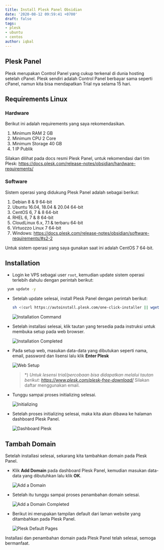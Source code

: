 ```yaml
---
title: Install Plesk Panel Obsidian
date: '2020-08-12 09:59:41 +0700'
draft: false
tags:
- plesk
- ubuntu
- centos
author: iqbal
---
```


## Plesk Panel

Plesk merupakan Control Panel yang cukup terkenal di dunia hosting setelah cPanel. Plesk sendiri adalah Control Panel berbayar sama seperti cPanel, namun kita bisa mendapatkan Trial nya selama 15 hari.

## Requirements Linux

### Hardware

Berikut ini adalah requirements yang saya rekomendasikan.

1. Minimum RAM 2 GB
2. Minimum CPU 2 Core
2. Minimum Storage 40 GB
3. 1 IP Publik

Silakan dilihat pada docs resmi Plesk Panel, untuk rekomendasi dari tim Plesk: https://docs.plesk.com/release-notes/obsidian/hardware-requirements/

### Software

Sistem operasi yang didukung Plesk Panel adalah sebagai berikut:

1. Debian 8 & 9 64-bit
2. Ubuntu 16.04, 18.04 & 20.04 64-bit
3. CentOS 6, 7 & 8 64-bit
4. RHEL 6, 7 & 8 64-bit
5. CloudLinux 6.x, 7.1 & terbaru 64-bit
6. Virtuozzo Linux 7 64-bit
7. Windows: https://docs.plesk.com/release-notes/obsidian/software-requirements/#s2-2

Untuk sistem operasi yang saya gunakan saat ini adalah CentOS 7 64-bit.

## Installation

- Login ke VPS sebagai user `root`, kemudian update sistem operasi terlebih dahulu dengan perintah berikut:

 ```bash
  yum update -y
 ```

- Setelah update selesai, install Plesk Panel dengan perintah berikut:

  ```bash
  sh <(curl https://autoinstall.plesk.com/one-click-installer || wget -O - https://autoinstall.plesk.com/one-click-installer)
  ```

  ![Installation Command](https://earth-id-jkt-1.bal.web.id/assets/gambar/2020/plesk/plesk-install_centos.png)

- Setelah installasi selesai, klik tautan yang tersedia pada instruksi untuk membuka setup pada web browser.

  ![Installation Completed](https://earth-id-jkt-1.bal.web.id/assets/gambar/2020/plesk/plesk-install-finish_centos.png)

- Pada setup web, masukan data-data yang dibutukan seperti nama, email, password dan lisensi lalu klik **Enter Plesk**

  ![Web Setup](https://earth-id-jkt-1.bal.web.id/assets/gambar/2020/plesk/plesk-install-setupweb_centos.png)

  > *) _Untuk lesensi trial/percobaan bisa didapatkan melalui tautan berikut: https://www.plesk.com/plesk-free-download/_
  > Silakan daftar menggunakan email.

- Tunggu sampai proses initializing selesai.

  ![Initializing](https://earth-id-jkt-1.bal.web.id/assets/gambar/2020/plesk/plesk-install-setupweb2_centos.png)
  
- Setelah proses initializing selesai, maka kita akan dibawa ke halaman dashboard Plesk Panel.

  ![Dashboard Plesk](https://earth-id-jkt-1.bal.web.id/assets/gambar/2020/plesk/plesk-dashboard.png)
  
## Tambah Domain

Setelah installasi selesai, sekarang kita tambahkan domain pada Plesk Panel.

- Klik **Add Domain** pada dashboard Plesk Panel, kemudian masukan data-data yang dibutuhkan lalu klik **OK**.

  ![Add a Domain](https://earth-id-jkt-1.bal.web.id/assets/gambar/2020/plesk/plesk-dashboard-adddomain.png)
  
- Setelah itu tunggu sampai proses penambahan domain selesai.

  ![Add a Domain Completed](https://earth-id-jkt-1.bal.web.id/assets/gambar/2020/plesk/plesk-dashboard-adddomain-finish.png)

- Berikut ini merupakan tampilan default dari laman website yang ditambahkan pada Plesk Panel.

  ![Plesk Default Pages](https://earth-id-jkt-1.bal.web.id/assets/gambar/2020/plesk/plesk-default-pages.png)

Installasi dan penambahan domain pada Plesk Panel telah selesai, semoga bermanfaat.

